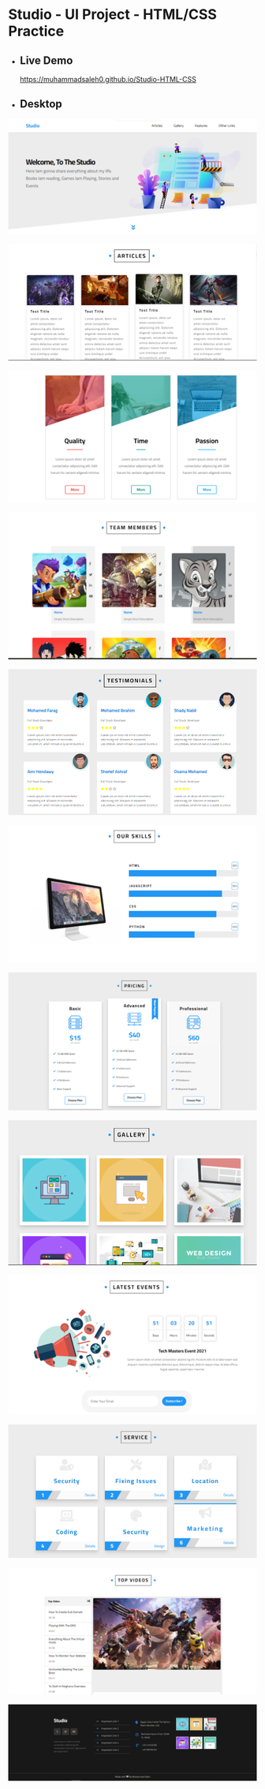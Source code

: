 # Studio - UI Project - HTML/CSS Practice

- ## Live Demo 
    https://muhammadsaleh0.github.io/Studio-HTML-CSS  &nbsp;  

- ## Desktop  

![desktop](./public/home.PNG "desktop") &nbsp;
![desktop](./public/article.PNG "desktop") &nbsp;
![desktop](./public/feature.PNG "desktop") &nbsp;
![desktop](./public/members.PNG "desktop") &nbsp;
![desktop](./public/team.PNG "desktop") &nbsp;
![desktop](./public/slills.PNG "desktop") &nbsp;
![desktop](./public/pricing.PNG "desktop") &nbsp;
![desktop](./public/gallery.PNG "desktop") &nbsp;
![desktop](./public/events.PNG "desktop") &nbsp;
![desktop](./public/service.PNG "desktop") &nbsp;
![desktop](./public/videos.PNG "desktop") &nbsp;
![desktop](./public/footer.PNG "desktop") &nbsp;

